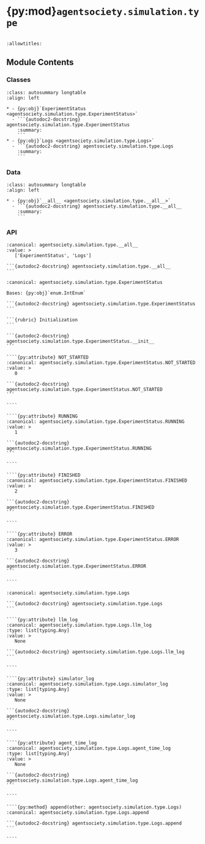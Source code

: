 # {py:mod}`agentsociety.simulation.type`

```{py:module} agentsociety.simulation.type
```

```{autodoc2-docstring} agentsociety.simulation.type
:allowtitles:
```

## Module Contents

### Classes

````{list-table}
:class: autosummary longtable
:align: left

* - {py:obj}`ExperimentStatus <agentsociety.simulation.type.ExperimentStatus>`
  - ```{autodoc2-docstring} agentsociety.simulation.type.ExperimentStatus
    :summary:
    ```
* - {py:obj}`Logs <agentsociety.simulation.type.Logs>`
  - ```{autodoc2-docstring} agentsociety.simulation.type.Logs
    :summary:
    ```
````

### Data

````{list-table}
:class: autosummary longtable
:align: left

* - {py:obj}`__all__ <agentsociety.simulation.type.__all__>`
  - ```{autodoc2-docstring} agentsociety.simulation.type.__all__
    :summary:
    ```
````

### API

````{py:data} __all__
:canonical: agentsociety.simulation.type.__all__
:value: >
   ['ExperimentStatus', 'Logs']

```{autodoc2-docstring} agentsociety.simulation.type.__all__
```

````

`````{py:class} ExperimentStatus()
:canonical: agentsociety.simulation.type.ExperimentStatus

Bases: {py:obj}`enum.IntEnum`

```{autodoc2-docstring} agentsociety.simulation.type.ExperimentStatus
```

```{rubric} Initialization
```

```{autodoc2-docstring} agentsociety.simulation.type.ExperimentStatus.__init__
```

````{py:attribute} NOT_STARTED
:canonical: agentsociety.simulation.type.ExperimentStatus.NOT_STARTED
:value: >
   0

```{autodoc2-docstring} agentsociety.simulation.type.ExperimentStatus.NOT_STARTED
```

````

````{py:attribute} RUNNING
:canonical: agentsociety.simulation.type.ExperimentStatus.RUNNING
:value: >
   1

```{autodoc2-docstring} agentsociety.simulation.type.ExperimentStatus.RUNNING
```

````

````{py:attribute} FINISHED
:canonical: agentsociety.simulation.type.ExperimentStatus.FINISHED
:value: >
   2

```{autodoc2-docstring} agentsociety.simulation.type.ExperimentStatus.FINISHED
```

````

````{py:attribute} ERROR
:canonical: agentsociety.simulation.type.ExperimentStatus.ERROR
:value: >
   3

```{autodoc2-docstring} agentsociety.simulation.type.ExperimentStatus.ERROR
```

````

`````

`````{py:class} Logs
:canonical: agentsociety.simulation.type.Logs

```{autodoc2-docstring} agentsociety.simulation.type.Logs
```

````{py:attribute} llm_log
:canonical: agentsociety.simulation.type.Logs.llm_log
:type: list[typing.Any]
:value: >
   None

```{autodoc2-docstring} agentsociety.simulation.type.Logs.llm_log
```

````

````{py:attribute} simulator_log
:canonical: agentsociety.simulation.type.Logs.simulator_log
:type: list[typing.Any]
:value: >
   None

```{autodoc2-docstring} agentsociety.simulation.type.Logs.simulator_log
```

````

````{py:attribute} agent_time_log
:canonical: agentsociety.simulation.type.Logs.agent_time_log
:type: list[typing.Any]
:value: >
   None

```{autodoc2-docstring} agentsociety.simulation.type.Logs.agent_time_log
```

````

````{py:method} append(other: agentsociety.simulation.type.Logs)
:canonical: agentsociety.simulation.type.Logs.append

```{autodoc2-docstring} agentsociety.simulation.type.Logs.append
```

````

`````
